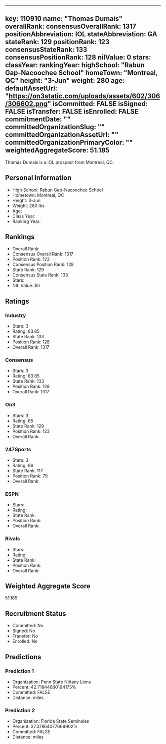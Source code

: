 ---
  key: 110910
  name: "Thomas Dumais"
  overallRank: 
  consensusOverallRank: 1317
  positionAbbreviation: IOL
  stateAbbreviation: GA
  stateRank: 129
  positionRank: 123
  consensusStateRank: 133
  consensusPositionRank: 128
  nilValue: 0
  stars: 
  classYear: 
  rankingYear: 
  highSchool: "Rabun Gap-Nacoochee School"
  homeTown: "Montreal, QC"
  height: "3-Jun"
  weight: 280
  age: 
  defaultAssetUrl: "https://on3static.com/uploads/assets/602/306/306602.png"
  isCommitted: FALSE
  isSigned: FALSE
  isTransfer: FALSE
  isEnrolled: FALSE
  commitmentDate: ""
  committedOrganizationSlug: ""
  committedOrganizationAssetUrl: ""
  committedOrganizationPrimaryColor: ""
  weightedAggregateScore: 51.185
  ---
  
  Thomas Dumais is a IOL prospect from Montreal, QC.
  
  ## Personal Information
  - High School: Rabun Gap-Nacoochee School
  - Hometown: Montreal, QC
  - Height: 3-Jun
  - Weight: 280 lbs
  - Age: 
  - Class Year: 
  - Ranking Year: 
  
  ## Rankings
  - Overall Rank: 
  - Consensus Overall Rank: 1317
  - Position Rank: 123
  - Consensus Position Rank: 128
  - State Rank: 129
  - Consensus State Rank: 133
  - Stars: 
  - NIL Value: $0
  
  ## Ratings
  
  ### Industry
  - Stars: 3
  - Rating: 83.85
  - State Rank: 133
  - Position Rank: 128
  - Overall Rank: 1317
  
  ### Consensus
  - Stars: 3
  - Rating: 83.85
  - State Rank: 133
  - Position Rank: 128
  - Overall Rank: 1317
  
  ### On3
  - Stars: 3
  - Rating: 85
  - State Rank: 129
  - Position Rank: 123
  - Overall Rank: 
  
  ### 247Sports
  - Stars: 3
  - Rating: 86
  - State Rank: 117
  - Position Rank: 79
  - Overall Rank: 
  
  ### ESPN
  - Stars: 
  - Rating: 
  - State Rank: 
  - Position Rank: 
  - Overall Rank: 
  
  ### Rivals
  - Stars: 
  - Rating: 
  - State Rank: 
  - Position Rank: 
  - Overall Rank: 
  
  ## Weighted Aggregate Score
  51.185
  
  ## Recruitment Status
  - Committed: No
  - Signed: No
  - Transfer: No
  - Enrolled: No
  
  
  
  ## Predictions
  
  ### Prediction 1
  - Organization: Penn State Nittany Lions
  - Percent: 42.71844660194175%
  - Committed: FALSE
  - Distance:  miles
  
  ### Prediction 2
  - Organization: Florida State Seminoles
  - Percent: 37.37864077669902%
  - Committed: FALSE
  - Distance:  miles
  